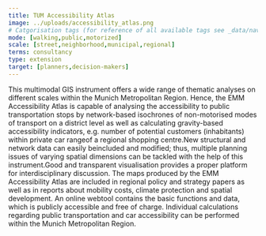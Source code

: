 ```yaml
---
title: TUM Accessibility Atlas
image: ../uploads/accessibility_atlas.png
# Catgorisation tags (for reference of all available tags see _data/navigation_tools.yml file):
mode: [walking,public,motorized]
scale: [street,neighborhood,municipal,regional]
terms: consultancy
type: extension
target: [planners,decision-makers]
---
```


This multimodal  GIS  instrument  offers  a  wide  range  of  thematic  analyses  on different  scales  within  the  Munich  Metropolitan  Region.  Hence,  the  EMM Accessibility  Atlas  is  capable  of  analysing  the  accessibility  to  public transportation stops by network-based isochrones of non-motorised modes of transport  on  a  district  level  as  well  as  calculating  gravity-based  accessibility indicators, e.g. number of potential customers (inhabitants) within private car rangeof a regional shopping centre.New  structural  and network  data  can  easily  beincluded  and  modified;  thus, multiple planning issues of varying spatial dimensions can be tackled with the help of this instrument.Good   and   transparent   visualisation   provides   a   proper   platform   for interdisciplinary discussion. 
The maps produced by the EMM Accessibility Atlas are included in regional policy and strategy papers as well as in reports about mobility costs, climate protection and spatial development. An online webtool contains the basic functions and data, which is publicly accessible and free of charge.  Individual  calculations  regarding  public  transportation  and  car accessibility can be performed within the Munich Metropolitan Region.
